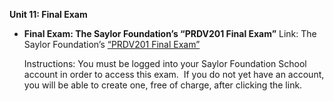 **Unit 11: Final Exam** <span id="11"></span> 
-   **Final Exam: The Saylor Foundation’s “PRDV201 Final Exam”**
    Link: The Saylor Foundation’s [“PRDV201 Final
    Exam”](http://school.saylor.org/mod/quiz/view.php?id=1170)  
      
     Instructions: You must be logged into your Saylor Foundation School
    account in order to access this exam.  If you do not yet have an
    account, you will be able to create one, free of charge, after
    clicking the link.


